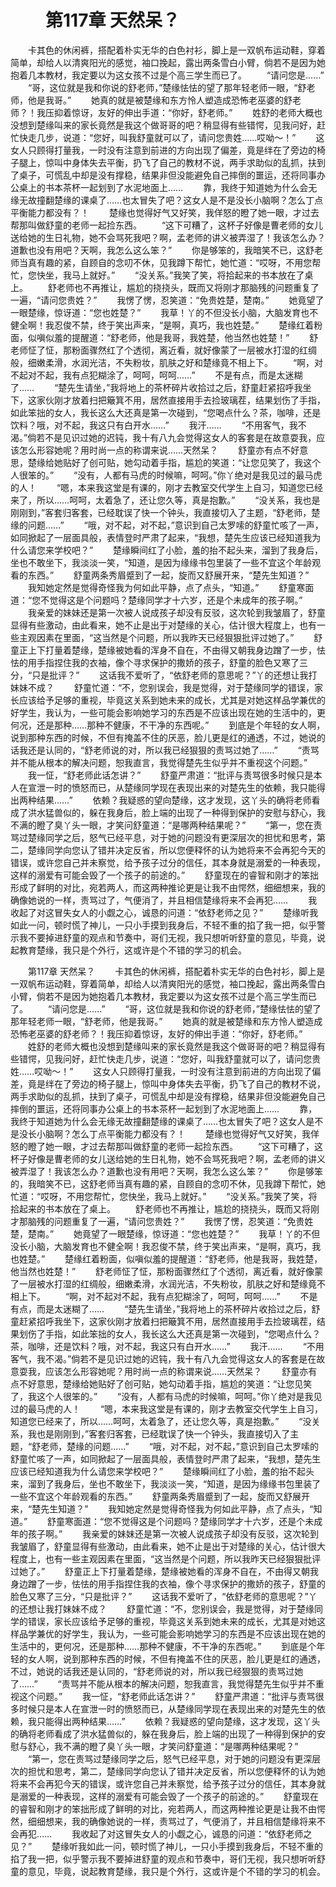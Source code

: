 # 　　第117章 天然呆？
　　卡其色的休闲裤，搭配着朴实无华的白色衬衫，脚上是一双帆布运动鞋，穿着简单，却给人以清爽阳光的感觉，袖口挽起，露出两条雪白小臂，倘若不是因为她抱着几本教材，我定要以为这女孩不过是个高三学生而已了。
　　“请问您是……”
　　“哥，这位就是我和你说的舒老师，”楚缘怯怯的望了那年轻老师一眼，“舒老师，他是我哥。”
　　她真的就是被楚缘和东方怜人塑造成恐怖老巫婆的舒老师？！我压抑着惊讶，友好的伸出手道：“你好，舒老师。”
　　姓舒的老师大概也没想到楚缘叫来的家长竟然是我这个做哥哥的吧？稍显得有些错愕，见我问好，赶忙快走几步，说道：“您好，叫我舒童就可以了，请问您贵姓……哎呦～！”
　　这女人只顾得打量我，一时没有注意到前进的方向出现了偏差，竟是绊在了旁边的椅子腿上，惊叫中身体失去平衡，扔飞了自己的教材不说，两手求助似的乱抓，扶到了桌子，可慌乱中却是没有撑稳，结果非但没能避免自己摔倒的噩运，还将同事办公桌上的书本茶杯一起划到了水泥地面上……
　　靠，我终于知道她为什么会无缘无故撞翻楚缘的课桌了……也太冒失了吧？这女人是不是没长小脑啊？怎么丁点平衡能力都没有？！
　　楚缘也觉得好气又好笑，我佯怒的瞪了她一眼，才过去帮那叫做舒童的老师一起捡东西。
　　“这下可糟了，这杯子好像是曹老师的女儿送给她的生日礼物，她不会骂死我吧？啊，孟老师的讲义被弄湿了！我该怎么办？道歉也没有用吧？天啊，我怎么这么笨？”
　　你是够笨的，我暗笑不已，这舒老师当真有趣的紧，自顾自的念叨不休，见我蹲下帮忙，她忙道：“哎呀，不用您帮忙，您快坐，我马上就好。”
　　“没关系。”我笑了笑，将拾起来的书本放在了桌上。
　　舒老师也不再推让，尴尬的挠挠头，既而又将刚才那脑残的问题重复了一遍，“请问您贵姓？”
　　我愣了愣，忍笑道：“免贵姓楚，楚南。”
　　她竟望了一眼楚缘，惊讶道：“您也姓楚？”
　　我草！丫的不但没长小脑，大脑发育也不健全啊！我忍俊不禁，终于笑出声来，“是啊，真巧，我也姓楚。”
　　楚缘红着粉面，似嗔似羞的提醒道：“舒老师，他是我哥，我姓楚，他当然也姓楚！”
　　舒老师怔了怔，那粉面骤然红了个透彻，离近看，就好像蒙了一层被水打湿的红绸般，细嫩柔滑，水润光洁，不失粉妆，肌肤之好和楚缘竟不相上下。
　　“啊，对不起对不起，我有点犯糊涂了，呵呵，呵呵……”
　　不是有点，而是太迷糊了……
　　“楚先生请坐，”我将地上的茶杯碎片收拾过之后，舒童赶紧招呼我坐下，这家伙刚才放着扫把簸箕不用，居然直接用手去捡玻璃茬，结果划伤了手指，如此笨拙的女人，我长这么大还真是第一次碰到，“您喝点什么？茶，咖啡，还是饮料？哦，对不起，我这只有白开水……”
　　我汗……
　　“不用客气，我不渴。”倘若不是见识过她的迟钝，我十有八九会觉得这女人的客套是在故意耍我，应该怎么形容她呢？用时尚一点的称谓来说……天然呆？
　　舒童亦有点不好意思，楚缘给她贴好了创可贴，她勾动着手指，尴尬的笑道：“让您见笑了，我这个人很笨的。”
　　“没有，人都有马虎的时候嘛，呵呵。”你丫绝对是我见过的最马虎的人！
　　“嗯，本来我这堂是有课的，刚才去教室交代学生上自习，知道您已经来了，所以……呵呵，太着急了，还让您久等，真是抱歉。”
　　“没关系，我也是刚刚到，”客套归客套，已经耽误了快一个钟头，我直接切入了主题，“舒老师，楚缘的问题……”
　　“哦，对不起，对不起，”意识到自己太罗嗦的舒童忙咳了一声，如同掀起了一层面具般，表情登时严肃了起来，“我想，楚先生应该已经知道我为什么请您来学校吧？”
　　楚缘瞬间红了小脸，羞的抬不起头来，溜到了我身后，坐也不敢坐下，我淡淡一笑，“知道，是因为缘缘书包里装了一些不宜这个年龄观看的东西。”
　　舒童两条秀眉蹙到了一起，旋而又舒展开来，“楚先生知道？”
　　我知她定然是觉得奇怪我为何如此平静，点了点头，“知道。”
　　舒童寒面道：“您不觉得这是个问题吗？楚缘同学才十六岁，还是个未成年的孩子啊。”
　　我亲爱的妹妹还是第一次被人说成孩子却没有反驳，这次轮到我皱眉了，舒童显得有些激动，由此看来，她不止是出于对楚缘的关心，估计很大程度上，也有一些主观因素在里面，“这当然是个问题，所以我昨天已经狠狠批评过她了。”
　　舒童正上下打量着楚缘，楚缘被她看的浑身不自在，不由得又朝我身边蹭了一步，怯怯的用手指捏住我的衣袖，像个寻求保护的撒娇的孩子，舒童的脸色又寒了三分，“只是批评？”
　　这话我不爱听了，“依舒老师的意思呢？”丫的还想让我打妹妹不成？
　　舒童忙道：“不，您别误会，我是觉得，对于楚缘同学的错误，家长应该给予足够的重视，毕竟这关系到她未来的成长，尤其是对她这样品学兼优的好学生，我认为，一些可能会影响她学习的东西是不应该出现在她的生活中的，更何况，还是那种……那种不健康，不干净的东西呢。”
　　到底是个年轻的女人啊，说到那种东西的时候，不但有掩盖不住的厌恶，脸儿更是红的通透，不过，她说的话我还是认同的，“舒老师说的对，所以我已经狠狠的责骂过她了……”
　　“责骂并不能从根本的解决问题，恕我直言，我觉得楚先生似乎并不重视这个问题。”
　　我一怔，“舒老师此话怎讲？”
　　舒童严肃道：“批评与责骂很多时候只是本人在宣泄一时的愤怒而已，从楚缘同学现在表现出来的对楚先生的依赖，我只能得出两种结果……”
　　依赖？我疑惑的望向楚缘，这才发现，这丫头的确将老师看成了洪水猛兽似的，躲在我身后，脸上端的出现了一种得到保护的安慰与舒心，我不满的瞪了臭丫头一眼，才笑问舒童道：“是哪两种结果呢？”
　　“第一，您在责骂过楚缘同学之后，怒气已经平息，对于她的问题没有更深层次的担忧和思考，第二，楚缘同学向您认了错并决定反省，所以您便释怀的认为她将来不会再犯今天的错误，或许您自己并未察觉，给予孩子过分的信任，其本身就是溺爱的一种表现，这样的溺爱有可能会毁了一个孩子的前途的。”
　　舒童现在的睿智和刚才的笨拙形成了鲜明的对比，宛若两人，而这两种推论更是让我不由愕然，细细想来，我的确像她说的一样，责骂过了，气便消了，并且相信楚缘将来不会再犯……
　　我收起了对这冒失女人的小觑之心，诚恳的问道：“依舒老师之见？”
　　楚缘听我如此一问，顿时慌了神儿，一只小手摸到我身后，不轻不重的掐了我一把，似乎警示我不要掉进舒童的观点和节奏中，哥们无视，我只想听听舒童的意见，毕竟，说起教育楚缘，我只是个外行，这或许是个不错的学习的机会。

　　第117章 天然呆？
　　卡其色的休闲裤，搭配着朴实无华的白色衬衫，脚上是一双帆布运动鞋，穿着简单，却给人以清爽阳光的感觉，袖口挽起，露出两条雪白小臂，倘若不是因为她抱着几本教材，我定要以为这女孩不过是个高三学生而已了。
　　“请问您是……”
　　“哥，这位就是我和你说的舒老师，”楚缘怯怯的望了那年轻老师一眼，“舒老师，他是我哥。”
　　她真的就是被楚缘和东方怜人塑造成恐怖老巫婆的舒老师？！我压抑着惊讶，友好的伸出手道：“你好，舒老师。”
　　姓舒的老师大概也没想到楚缘叫来的家长竟然是我这个做哥哥的吧？稍显得有些错愕，见我问好，赶忙快走几步，说道：“您好，叫我舒童就可以了，请问您贵姓……哎呦～！”
　　这女人只顾得打量我，一时没有注意到前进的方向出现了偏差，竟是绊在了旁边的椅子腿上，惊叫中身体失去平衡，扔飞了自己的教材不说，两手求助似的乱抓，扶到了桌子，可慌乱中却是没有撑稳，结果非但没能避免自己摔倒的噩运，还将同事办公桌上的书本茶杯一起划到了水泥地面上……
　　靠，我终于知道她为什么会无缘无故撞翻楚缘的课桌了……也太冒失了吧？这女人是不是没长小脑啊？怎么丁点平衡能力都没有？！
　　楚缘也觉得好气又好笑，我佯怒的瞪了她一眼，才过去帮那叫做舒童的老师一起捡东西。
　　“这下可糟了，这杯子好像是曹老师的女儿送给她的生日礼物，她不会骂死我吧？啊，孟老师的讲义被弄湿了！我该怎么办？道歉也没有用吧？天啊，我怎么这么笨？”
　　你是够笨的，我暗笑不已，这舒老师当真有趣的紧，自顾自的念叨不休，见我蹲下帮忙，她忙道：“哎呀，不用您帮忙，您快坐，我马上就好。”
　　“没关系。”我笑了笑，将拾起来的书本放在了桌上。
　　舒老师也不再推让，尴尬的挠挠头，既而又将刚才那脑残的问题重复了一遍，“请问您贵姓？”
　　我愣了愣，忍笑道：“免贵姓楚，楚南。”
　　她竟望了一眼楚缘，惊讶道：“您也姓楚？”
　　我草！丫的不但没长小脑，大脑发育也不健全啊！我忍俊不禁，终于笑出声来，“是啊，真巧，我也姓楚。”
　　楚缘红着粉面，似嗔似羞的提醒道：“舒老师，他是我哥，我姓楚，他当然也姓楚！”
　　舒老师怔了怔，那粉面骤然红了个透彻，离近看，就好像蒙了一层被水打湿的红绸般，细嫩柔滑，水润光洁，不失粉妆，肌肤之好和楚缘竟不相上下。
　　“啊，对不起对不起，我有点犯糊涂了，呵呵，呵呵……”
　　不是有点，而是太迷糊了……
　　“楚先生请坐，”我将地上的茶杯碎片收拾过之后，舒童赶紧招呼我坐下，这家伙刚才放着扫把簸箕不用，居然直接用手去捡玻璃茬，结果划伤了手指，如此笨拙的女人，我长这么大还真是第一次碰到，“您喝点什么？茶，咖啡，还是饮料？哦，对不起，我这只有白开水……”
　　我汗……
　　“不用客气，我不渴。”倘若不是见识过她的迟钝，我十有八九会觉得这女人的客套是在故意耍我，应该怎么形容她呢？用时尚一点的称谓来说……天然呆？
　　舒童亦有点不好意思，楚缘给她贴好了创可贴，她勾动着手指，尴尬的笑道：“让您见笑了，我这个人很笨的。”
　　“没有，人都有马虎的时候嘛，呵呵。”你丫绝对是我见过的最马虎的人！
　　“嗯，本来我这堂是有课的，刚才去教室交代学生上自习，知道您已经来了，所以……呵呵，太着急了，还让您久等，真是抱歉。”
　　“没关系，我也是刚刚到，”客套归客套，已经耽误了快一个钟头，我直接切入了主题，“舒老师，楚缘的问题……”
　　“哦，对不起，对不起，”意识到自己太罗嗦的舒童忙咳了一声，如同掀起了一层面具般，表情登时严肃了起来，“我想，楚先生应该已经知道我为什么请您来学校吧？”
　　楚缘瞬间红了小脸，羞的抬不起头来，溜到了我身后，坐也不敢坐下，我淡淡一笑，“知道，是因为缘缘书包里装了一些不宜这个年龄观看的东西。”
　　舒童两条秀眉蹙到了一起，旋而又舒展开来，“楚先生知道？”
　　我知她定然是觉得奇怪我为何如此平静，点了点头，“知道。”
　　舒童寒面道：“您不觉得这是个问题吗？楚缘同学才十六岁，还是个未成年的孩子啊。”
　　我亲爱的妹妹还是第一次被人说成孩子却没有反驳，这次轮到我皱眉了，舒童显得有些激动，由此看来，她不止是出于对楚缘的关心，估计很大程度上，也有一些主观因素在里面，“这当然是个问题，所以我昨天已经狠狠批评过她了。”
　　舒童正上下打量着楚缘，楚缘被她看的浑身不自在，不由得又朝我身边蹭了一步，怯怯的用手指捏住我的衣袖，像个寻求保护的撒娇的孩子，舒童的脸色又寒了三分，“只是批评？”
　　这话我不爱听了，“依舒老师的意思呢？”丫的还想让我打妹妹不成？
　　舒童忙道：“不，您别误会，我是觉得，对于楚缘同学的错误，家长应该给予足够的重视，毕竟这关系到她未来的成长，尤其是对她这样品学兼优的好学生，我认为，一些可能会影响她学习的东西是不应该出现在她的生活中的，更何况，还是那种……那种不健康，不干净的东西呢。”
　　到底是个年轻的女人啊，说到那种东西的时候，不但有掩盖不住的厌恶，脸儿更是红的通透，不过，她说的话我还是认同的，“舒老师说的对，所以我已经狠狠的责骂过她了……”
　　“责骂并不能从根本的解决问题，恕我直言，我觉得楚先生似乎并不重视这个问题。”
　　我一怔，“舒老师此话怎讲？”
　　舒童严肃道：“批评与责骂很多时候只是本人在宣泄一时的愤怒而已，从楚缘同学现在表现出来的对楚先生的依赖，我只能得出两种结果……”
　　依赖？我疑惑的望向楚缘，这才发现，这丫头的确将老师看成了洪水猛兽似的，躲在我身后，脸上端的出现了一种得到保护的安慰与舒心，我不满的瞪了臭丫头一眼，才笑问舒童道：“是哪两种结果呢？”
　　“第一，您在责骂过楚缘同学之后，怒气已经平息，对于她的问题没有更深层次的担忧和思考，第二，楚缘同学向您认了错并决定反省，所以您便释怀的认为她将来不会再犯今天的错误，或许您自己并未察觉，给予孩子过分的信任，其本身就是溺爱的一种表现，这样的溺爱有可能会毁了一个孩子的前途的。”
　　舒童现在的睿智和刚才的笨拙形成了鲜明的对比，宛若两人，而这两种推论更是让我不由愕然，细细想来，我的确像她说的一样，责骂过了，气便消了，并且相信楚缘将来不会再犯……
　　我收起了对这冒失女人的小觑之心，诚恳的问道：“依舒老师之见？”
　　楚缘听我如此一问，顿时慌了神儿，一只小手摸到我身后，不轻不重的掐了我一把，似乎警示我不要掉进舒童的观点和节奏中，哥们无视，我只想听听舒童的意见，毕竟，说起教育楚缘，我只是个外行，这或许是个不错的学习的机会。
